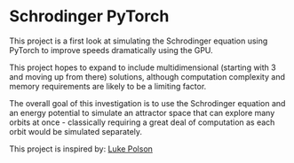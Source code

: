 # Schrodinger PyTorch

This project is a first look at simulating the Schrodinger equation using PyTorch to improve speeds dramatically using the GPU.

This project hopes to expand to include multidimensional (starting with 3 and moving up from there) solutions, although computation complexity and memory requirements are likely to be a limiting factor.

The overall goal of this investigation is to use the Schrodinger equation and an energy potential to simulate an attractor space that can explore many orbits at once - classically requiring a great deal of computation as each orbit would be simulated separately.

This project is inspired by: [Luke Polson](https://github.com/lukepolson/youtube_channel/blob/3642cdd80f9200a5db4e622a3fe2c1a8f6868ecd/Python%20GPU/schrodinger.ipynb)